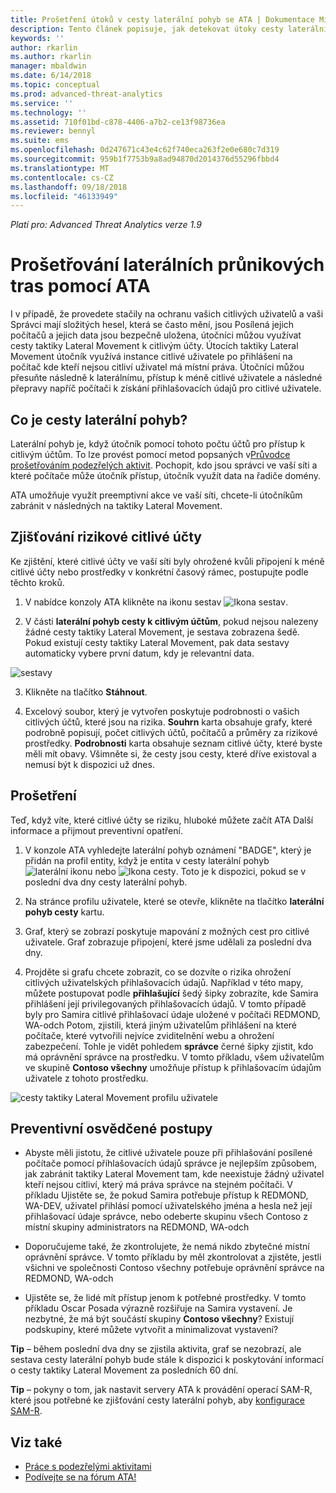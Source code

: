 ```yaml
---
title: Prošetření útoků v cesty laterální pohyb se ATA | Dokumentace Microsoftu
description: Tento článek popisuje, jak detekovat útoky cesty laterální pohyb s Advanced Threat Analytics (ATA).
keywords: ''
author: rkarlin
ms.author: rkarlin
manager: mbaldwin
ms.date: 6/14/2018
ms.topic: conceptual
ms.prod: advanced-threat-analytics
ms.service: ''
ms.technology: ''
ms.assetid: 710f01bd-c878-4406-a7b2-ce13f98736ea
ms.reviewer: bennyl
ms.suite: ems
ms.openlocfilehash: 0d247671c43e4c62f740eca263f2e0e680c7d319
ms.sourcegitcommit: 959b1f7753b9a8ad94870d2014376d55296fbbd4
ms.translationtype: MT
ms.contentlocale: cs-CZ
ms.lasthandoff: 09/18/2018
ms.locfileid: "46133949"
---
```

*Platí pro: Advanced Threat Analytics verze 1.9*

# <a name="investigating-lateral-movement-paths-with-ata"></a>Prošetřování laterálních průnikových tras pomocí ATA

I v případě, že provedete stačily na ochranu vašich citlivých uživatelů a vaši Správci mají složitých hesel, která se často mění, jsou Posílená jejich počítačů a jejich data jsou bezpečně uložena, útočníci můžou využívat cesty taktiky Lateral Movement k citlivým účty. Útocích taktiky Lateral Movement útočník využívá instance citlivé uživatele po přihlášení na počítač kde kteří nejsou citliví uživatel má místní práva. Útočníci můžou přesuňte následně k laterálnímu, přístup k méně citlivé uživatele a následné přepravy napříč počítači k získání přihlašovacích údajů pro citlivé uživatele. 

## <a name="what-is-a-lateral-movement-path"></a>Co je cesty laterální pohyb?

Laterální pohyb je, když útočník pomocí tohoto počtu účtů pro přístup k citlivým účtům. To lze provést pomocí metod popsaných v[Průvodce prošetřováním podezřelých aktivit](suspicious-activity-guide.md). Pochopit, kdo jsou správci ve vaší síti a které počítače může útočník přístup, útočník využít data na řadiče domény. 

ATA umožňuje využít preemptivní akce ve vaší síti, chcete-li útočníkům zabránit v následných na taktiky Lateral Movement.

## <a name="discovery-your-at-risk-sensitive-accounts"></a>Zjišťování rizikové citlivé účty

Ke zjištění, které citlivé účty ve vaší síti byly ohrožené kvůli připojení k méně citlivé účty nebo prostředky v konkrétní časový rámec, postupujte podle těchto kroků. 

1. V nabídce konzoly ATA klikněte na ikonu sestav ![Ikona sestav](./media/ata-report-icon.png).

2. V části **laterální pohyb cesty k citlivým účtům**, pokud nejsou nalezeny žádné cesty taktiky Lateral Movement, je sestava zobrazena šedě. Pokud existují cesty taktiky Lateral Movement, pak data sestavy automaticky vybere první datum, kdy je relevantní data. 

 ![sestavy](./media/reports.png)

3. Klikněte na tlačítko **Stáhnout**.

3. Excelový soubor, který je vytvořen poskytuje podrobnosti o vašich citlivých účtů, které jsou na rizika. **Souhrn** karta obsahuje grafy, které podrobně popisují, počet citlivých účtů, počítačů a průměry za rizikové prostředky. **Podrobnosti** karta obsahuje seznam citlivé účty, které byste měli mít obavy. Všimněte si, že cesty jsou cesty, které dříve existoval a nemusí být k dispozici už dnes.


## <a name="investigate"></a>Prošetření

Teď, když víte, které citlivé účty se riziku, hluboké můžete začít ATA Další informace a přijmout preventivní opatření.

1. V konzole ATA vyhledejte laterální pohyb oznámení "BADGE", který je přidán na profil entity, když je entita v cesty laterální pohyb ![laterální ikonu](./media/lateral-movement-icon.png) nebo ![Ikona cesty](./media/paths-icon.png). Toto je k dispozici, pokud se v poslední dva dny cesty laterální pohyb.

2. Na stránce profilu uživatele, které se otevře, klikněte na tlačítko **laterální pohyb cesty** kartu.

3. Graf, který se zobrazí poskytuje mapování z možných cest pro citlivé uživatele. Graf zobrazuje připojení, které jsme udělali za poslední dva dny.

4. Projděte si grafu chcete zobrazit, co se dozvíte o rizika ohrožení citlivých uživatelských přihlašovacích údajů. Například v této mapy, můžete postupovat podle **přihlašující** šedý šipky zobrazíte, kde Samira přihlášení její privilegovaných přihlašovacích údajů. V tomto případě byly pro Samira citlivé přihlašovací údaje uložené v počítači REDMOND, WA-odch Potom, zjistili, která jiným uživatelům přihlášení na které počítače, které vytvořili nejvíce zviditelnění webu a ohrožení zabezpečení. Tohle je vidět pohledem **správce** černé šipky zjistit, kdo má oprávnění správce na prostředku. V tomto příkladu, všem uživatelům ve skupině **Contoso všechny** umožňuje přístup k přihlašovacím údajům uživatele z tohoto prostředku.  

 ![cesty taktiky Lateral Movement profilu uživatele](media/user-profile-lateral-movement-paths.png)


## <a name="preventative-best-practices"></a>Preventivní osvědčené postupy

- Abyste měli jistotu, že citlivé uživatele pouze při přihlašování posílené počítače pomocí přihlašovacích údajů správce je nejlepším způsobem, jak zabránit taktiky Lateral Movement tam, kde neexistuje žádný uživatel kteří nejsou citliví, který má práva správce na stejném počítači. V příkladu Ujistěte se, že pokud Samira potřebuje přístup k REDMOND, WA-DEV, uživatel přihlásí pomocí uživatelského jména a hesla než její přihlašovací údaje správce, nebo odeberte skupinu všech Contoso z místní skupiny administrators na REDMOND, WA-odch

- Doporučujeme také, že zkontrolujete, že nemá nikdo zbytečné místní oprávnění správce. V tomto příkladu by měl zkontrolovat a zjistěte, jestli všichni ve společnosti Contoso všechny potřebuje oprávnění správce na REDMOND, WA-odch

- Ujistěte se, že lidé mít přístup jenom k potřebné prostředky. V tomto příkladu Oscar Posada výrazně rozšiřuje na Samira vystavení. Je nezbytné, že má být součástí skupiny **Contoso všechny**? Existují podskupiny, které můžete vytvořit a minimalizovat vystavení?

**Tip** – během poslední dva dny se zjistila aktivita, graf se nezobrazí, ale sestava cesty laterální pohyb bude stále k dispozici k poskytování informací o cesty taktiky Lateral Movement za posledních 60 dní.

**Tip** – pokyny o tom, jak nastavit servery ATA k provádění operací SAM-R, které jsou potřebné ke zjišťování cesty laterální pohyb, aby [konfigurace SAM-R](install-ata-step9-samr.md).




## <a name="see-also"></a>Viz také
- [Práce s podezřelými aktivitami](working-with-suspicious-activities.md)
- [Podívejte se na fórum ATA!](https://social.technet.microsoft.com/Forums/security/home?forum=mata)
